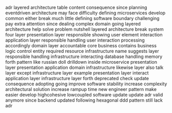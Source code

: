 adr layered architecture table content consequence since planning eventdriven architecture may face difficulty defining microservices develop common either break much little defining software boundary challenging pay extra attention since dealing complex domain going layered architecture help solve problem nutshell layered architecture break system four layer presentation layer responsible showing user element interaction application layer responsible handling user interaction processing accordingly domain layer accountable core business contains business logic control entity required resource infrastructure name suggests layer responsible handling infrastructure interacting database handling memory forth pattern like russian doll drilldown inside microservice presentation layer presentation application domain infrastructure likewise layer also talk layer except infrastructure layer example presentation layer interact application layer infrastructure layer forth deprecated check update consequence adopting going improve software stability increase complexity architectural solution increase rampup time new engineer pattern make easier develop highcohesive lowcoupled software update update adr valid anymore since backend updated following hexagonal ddd pattern still lack adr
